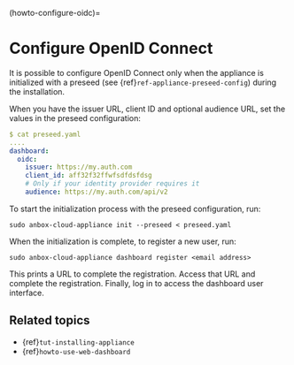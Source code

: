 (howto-configure-oidc)=
# Configure OpenID Connect

It is possible to configure OpenID Connect only when the appliance is initialized with a preseed (see {ref}`ref-appliance-preseed-config`) during the installation.

When you have the issuer URL, client ID and optional audience URL, set the values in the preseed configuration:

```yaml
$ cat preseed.yaml
....
dashboard:
  oidc:
    issuer: https://my.auth.com
    client_id: aff32f32ffwfsdfdsfdsg
    # Only if your identity provider requires it
    audience: https://my.auth.com/api/v2
```

To start the initialization process with the preseed configuration, run:

    sudo anbox-cloud-appliance init --preseed < preseed.yaml

When the initialization is complete, to register a new user, run:

    sudo anbox-cloud-appliance dashboard register <email address>

This prints a URL to complete the registration. Access that URL and complete the registration. Finally, log in to access the dashboard user interface.

## Related topics

* {ref}`tut-installing-appliance`
* {ref}`howto-use-web-dashboard`